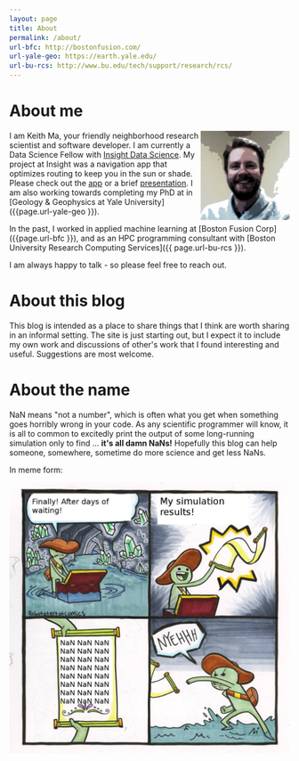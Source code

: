 ```yaml
---
layout: page
title: About
permalink: /about/
url-bfc: http://bostonfusion.com/
url-yale-geo: https://earth.yale.edu/
url-bu-rcs: http://www.bu.edu/tech/support/research/rcs/
---
```


# About me

<img align="right" width="160" height="160" src="/assets/me.png" />

I am Keith Ma, your friendly neighborhood research scientist and software
developer. I am currently a Data Science Fellow with [Insight Data Science](https://www.insightdatascience.com/).
My project at Insight was a navigation app that optimizes routing to keep you
in the sun or shade. Please check out the [app](http://parasol.allnans.com)
or a brief [presentation](http://allnans.com/parasol-slides). I am also working
towards completing my PhD at in [Geology & Geophysics at Yale University]({{page.url-yale-geo }}).

In the past, I worked in applied machine learning at [Boston Fusion Corp]({{page.url-bfc }}),
and as an HPC programming consultant with [Boston University Research Computing Services]({{ page.url-bu-rcs }}).

I am always happy to talk - so please feel free to reach out.

# About this blog

This blog is intended as a place to share things that I think are worth sharing
in an informal setting. The site is just starting out, but I expect it to
include my own work and discussions of other's work that I found interesting
and useful. Suggestions are most welcome.

# About the name 

NaN means "not a number", which is often what you get when something goes
horribly wrong in your code. As any scientific programmer will know, it is all
to common to excitedly print the output of some long-running simulation only to
find ... **it's all damn NaNs!** Hopefully this blog can help someone,
somewhere, sometime do more science and get less NaNs. 

In meme form:

![](/assets/meme.jpg)
